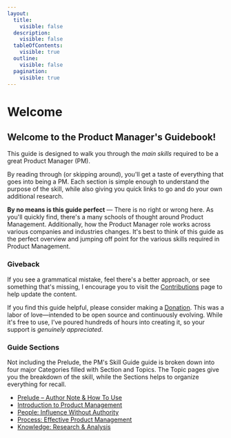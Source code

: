 ```yaml
---
layout:
  title:
    visible: false
  description:
    visible: false
  tableOfContents:
    visible: true
  outline:
    visible: false
  pagination:
    visible: true
---
```


# Welcome

## Welcome to the Product Manager's Guidebook!

This guide is designed to walk you through the _main skills_ required to be a great Product Manager (PM).

By reading through (or skipping around), you'll get a taste of everything that goes into being a PM. Each section is simple enough to understand the purpose of the skill, while also giving you quick links to go and do your own additional research.

**By no means is this guide perfect** — There is no right or wrong here. As you'll quickly find, there's a many schools of thought around Product Management. Additionally, how the Product Manager role works across various companies and industries changes. It's best to think of this guide as the perfect overview and jumping off point for the various skills required in Product Management.

### Giveback

If you see a grammatical mistake, feel there's a better approach, or see something that's missing, I encourage you to visit the [Contributions](guidebook/contribute.md) page to help update the content.

If you find this guide helpful, please consider making a [Donation](https://donate.stripe.com/5kAbK3bqOeekgqkaEI). This was a labor of love—intended to be open source and continuously evolving. While it's free to use, I’ve poured hundreds of hours into creating it, so your support is _genuinely appreciated_.

### Guide Sections

Not including the Prelude, the PM's Skill Guide guide is broken down into four major Categories filled with Section and Topics. The Topic pages give you the breakdown of the skill, while the Sections helps to organize everything for recall.

* [Prelude – Author Note & How To Use](broken-reference/)
* [Introduction to Product Management](introduction/introduction-product-management.md)
* [People: Influence Without Authority](people-skills/people-influence-without-authority.md)
* [Process: Effective Product Management](process-skills/process-effective-product-management.md)
* [Knowledge: Research & Analysis](knowledge-skills/knowledge-research-and-analysis.md)
